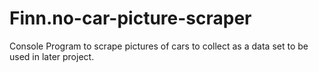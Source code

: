 # Finn.no-car-picture-scraper
Console Program to scrape pictures of cars to collect as a data set to be used in later project.
